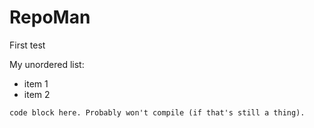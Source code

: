 # RepoMan
First test

My unordered list:
- item 1
- item 2

```
code block here. Probably won't compile (if that's still a thing).
```
